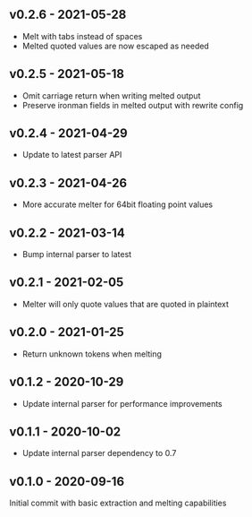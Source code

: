 ## v0.2.6 - 2021-05-28

- Melt with tabs instead of spaces
- Melted quoted values are now escaped as needed

## v0.2.5 - 2021-05-18

- Omit carriage return when writing melted output
- Preserve ironman fields in melted output with rewrite config

## v0.2.4 - 2021-04-29

- Update to latest parser API

## v0.2.3 - 2021-04-26

- More accurate melter for 64bit floating point values

## v0.2.2 - 2021-03-14

- Bump internal parser to latest

## v0.2.1 - 2021-02-05

- Melter will only quote values that are quoted in plaintext

## v0.2.0 - 2021-01-25

- Return unknown tokens when melting

## v0.1.2 - 2020-10-29

* Update internal parser for performance improvements

## v0.1.1 - 2020-10-02

* Update internal parser dependency to 0.7

## v0.1.0 - 2020-09-16

Initial commit with basic extraction and melting capabilities
